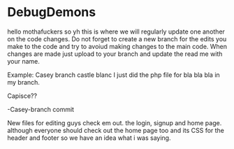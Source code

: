 # DebugDemons

hello mothafuckers so yh this is where we will regularly update one another on the code changes. 
Do not forget to create a new branch for the edits you make to the code and try to avoiud making changes to the main code.
When changes are made just upload to your branch and update the read me with your name. 

Example:
Casey branch castle blanc
I just did the php file for bla bla bla in my branch. 

Capisce??

-Casey-branch commit

New files for editing guys check em out. the login, signup and home page. 
although everyone should check out the home page too and its CSS for the header and footer so we have an idea what i was saying. 
